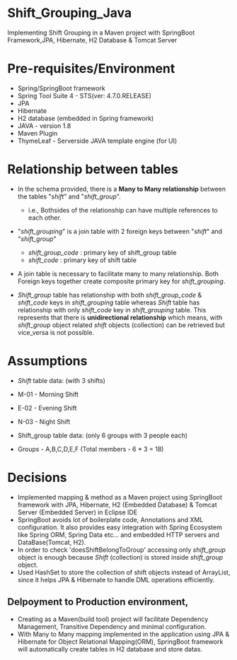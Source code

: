 # Shift_Grouping_Java
Implementing Shift Grouping in a Maven project with SpringBoot Framework,JPA, Hibernate, H2 Database &amp; Tomcat Server

# Pre-requisites/Environment

* Spring/SpringBoot framework
* Spring Tool Suite 4 - STS(ver: 4.7.0.RELEASE)
* JPA 
* Hibernate
* H2 database (embedded in Spring framework)
* JAVA - version 1.8 
* Maven Plugin
* ThymeLeaf - Serverside JAVA template engine (for UI)

# Relationship between tables

* In the schema provided, there is a **Many to Many relationship** between the tables "_shift_" and "_shift_group_".
  * i.e., Bothsides of the relationship can have multiple references to each other. 
* "_shift_grouping_" is a join table with 2 foreign keys between "_shift_" and "_shift_group_"
  * _shift_group_code_ : primary key of shift_group table 
  * _shift_code_ : primary key of shift table

* A join table is necessary to facilitate many to many relationship. Both Foreign keys together create composite primary key for _shift_grouping_.

* _Shift_group_ table has relationship with both _shift_group_code_ & _shift_code_ keys in _shift_grouping_ table whereas _Shift_ table has relationship with only _shift_code_ key in _shift_grouping_ table. This represents that there is **unidirectional relationship** which means, with _shift_group_ object related _shift_ objects (collection) can be retrieved but vice_versa is not possible.

# Assumptions

* _Shift_ table data: (with 3 shifts)
 * M-01 - Morning Shift
 * E-02 - Evening Shift
 * N-03 - Night Shift

* Shift_group table data: (only 6 groups with 3 people each)
 * Groups - A,B,C,D,E,F (Total members - 6 * 3 = 18)
 
# Decisions
 
* Implemented mapping & method as a Maven project using SpringBoot framework with JPA, Hibernate, H2 (Embedded Database) & Tomcat Server (Embedded Server) in Eclipse IDE
* SpringBoot avoids lot of boilerplate code, Annotations and XML configuration. It also provides easy integration with Spring Ecosystem like Spring ORM, Spring Data etc... and embedded HTTP servers and DataBase(Tomcat, H2). 
* In order to check 'doesShiftBelongToGroup' accessing only _shift_group_ object is enough because _Shift_ (collection) is stored inside _shift_group_ object. 
* Used HashSet to store the collection of shift objects instead of ArrayList, since it helps JPA & Hibernate to handle DML operations efficiently. 

 ## Delpoyment to Production environment, 
 * Creating as a Maven(build tool) project will facilitate Dependency Management, Transitive Dependency and minimal configuration.
 * With Many to Many mapping implemented in the application using JPA & Hibernate for Object Relational Mapping(ORM), SpringBoot framework will automatically create tables in H2 database and store datas.
